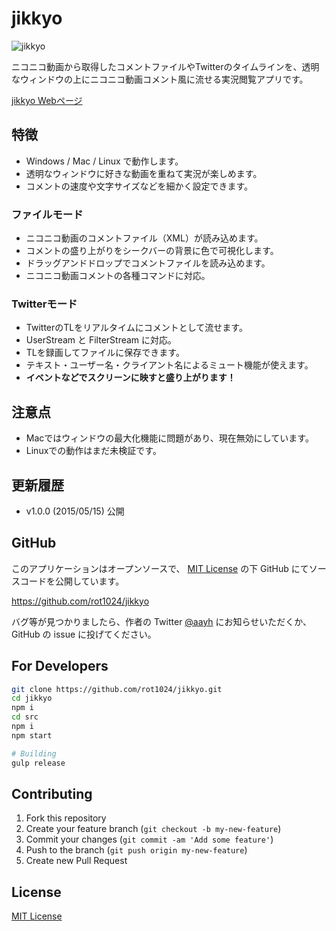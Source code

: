 # jikkyo

![jikkyo](http://rot1024.com/jikkyo/images/kinmoza_min.jpg)

ニコニコ動画から取得したコメントファイルやTwitterのタイムラインを、透明なウィンドウの上にニコニコ動画コメント風に流せる実況閲覧アプリです。

[jikkyo Webページ](https://rot1024.github.io/jikkyo/)

## 特徴

* Windows / Mac / Linux で動作します。
* 透明なウィンドウに好きな動画を重ねて実況が楽しめます。
* コメントの速度や文字サイズなどを細かく設定できます。

### ファイルモード

* ニコニコ動画のコメントファイル（XML）が読み込めます。
* コメントの盛り上がりをシークバーの背景に色で可視化します。
* ドラッグアンドドロップでコメントファイルを読み込めます。
* ニコニコ動画コメントの各種コマンドに対応。

### Twitterモード

* TwitterのTLをリアルタイムにコメントとして流せます。
* UserStream と FilterStream に対応。
* TLを録画してファイルに保存できます。
* テキスト・ユーザー名・クライアント名によるミュート機能が使えます。
* **イベントなどでスクリーンに映すと盛り上がります！**

## 注意点

* Macではウィンドウの最大化機能に問題があり、現在無効にしています。
* Linuxでの動作はまだ未検証です。

## 更新履歴
* v1.0.0 (2015/05/15) 公開

## GitHub

このアプリケーションはオープンソースで、 [MIT License](LICENSE) の下 GitHub にてソースコードを公開しています。

https://github.com/rot1024/jikkyo

バグ等が見つかりましたら、作者の Twitter [@aayh](htt@://twitter.com/aayh) にお知らせいただくか、 GitHub の issue に投げてください。

## For Developers

```sh
git clone https://github.com/rot1024/jikkyo.git
cd jikkyo
npm i
cd src
npm i
npm start

# Building
gulp release
```

## Contributing

1. Fork this repository
2. Create your feature branch (`git checkout -b my-new-feature`)
3. Commit your changes (`git commit -am 'Add some feature'`)
4. Push to the branch (`git push origin my-new-feature`)
5. Create new Pull Request

## License

[MIT License](LICENSE)

